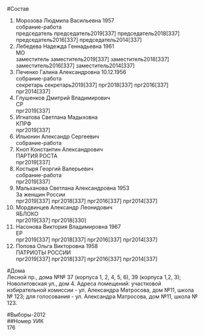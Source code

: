 #Состав  
1. Морозова Людмила Васильевна 1957  
    собрание-работа  
    председатель председатель2019[337] председатель2018[337] председатель2016[337] председатель2014[337]  
2. Лебедева Надежда Геннадьевна 1961  
    МО  
    заместитель заместитель2019[337] заместитель2018[337] заместитель2016[337] заместитель2014[337]  
3. Печенко Галина Александровна 10.12.1956  
    собрание-работа  
    секретарь секретарь2019[337] прг2018[337] прг2016[337] прг2014[337]  
4. Глушенков Дмитрий Владимирович  
    СР  
    прг2019[337]  
5. Игнатова Светлана Мадыховна  
    КПРФ  
    прг2019[337]  
6. Ильюнин Александр Сергеевич  
    собрание-работа  
7. Кноп Константин Александрович  
    ПАРТИЯ РОСТА  
    прг2019[337]  
8. Костыря Георгий Валерьевич  
    собрание-работа  
    прг2019[337]  
9. Мальханова Светлана Александровна 1953  
    За женщин России  
    прг2019[337] прг2018[337] прг2016[337] прг2014[337]  
10. Мордвинцев Александр Леонидович  
    ЯБЛОКО  
    прг2019[337] прг2018[330]  
11. Насонова Виктория Владимировна 1967  
    ЕР  
    прг2019[337] прг2018[337] прг2016[337] прг2014[337]  
12. Попова Ольга Викторовна 1958  
    ПАТРИОТЫ РОССИИ  
    прг2019[337] прг2018[337] прг2016[337] прг2014[337]  
  
#Дома  
Лесной пр., дома №№ 37 (корпуса 1, 2, 4, 5, 6), 39 (корпуса 1,2, 3); Новолитовская ул., дом 4. Адреса помещений: участковой избирательной комиссии - ул. Александра Матросова, дом №11, школа № 123; для голосования - ул. Александра Матросова, дом №11, школа № 123.  
  
#Выборы-2012  
##Номер УИК  
176  
